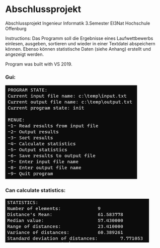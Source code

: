 # Abschlussprojekt
Abschlussprojekt Ingenieur Informatik 3.Semester EI3Nat Hochschule Offenburg

Instructions: Das Programm soll die Ergebnisse eines Laufwettbewerbs einlesen, ausgeben, sortieren und wieder in
einer Textdatei abspeichern können. Ebenso können statistische Daten (siehe Anhang) erstellt und
angezeigt werden.

Program was built with VS 2019.

### Gui:
![GUI](https://github.com/Ectalite/Abschlussprojekt/blob/master/.images/GUI.png "Image of the GUI")

### Can calculate statistics:
![Statistics](https://github.com/Ectalite/Abschlussprojekt/blob/master/.images/Statistics.png "Image of the statistics")
